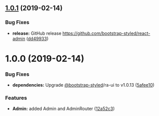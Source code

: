 ## [1.0.1](https://github.com/bootstrap-styled/react-admin/compare/v1.0.0...v1.0.1) (2019-02-14)


### Bug Fixes

* **release:** GitHub release https://github.com/bootstrap-styled/react-admin ([dd49933](https://github.com/bootstrap-styled/react-admin/commit/dd49933))

# 1.0.0 (2019-02-14)


### Bug Fixes

* **dependencies:** Upgrade [@bootstrap-styled](https://module.kopaxgroup.com/bootstrap-styled)/ra-ui to v1.0.13 ([5afee10](https://module.kopaxgroup.com/bootstrap-styled/react-admin/commit/5afee10))


### Features

* **Admin:** added Admin and AdminRouter ([12a52c3](https://module.kopaxgroup.com/bootstrap-styled/react-admin/commit/12a52c3))
